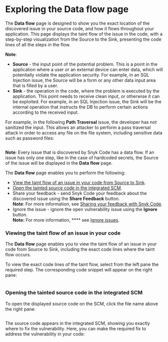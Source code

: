 # Exploring the Data flow page

The **Data flow** page is designed to show you the exact location of the discovered issue in your source code, and how it flows throughout your application. This page displays the taint flow of the issue in the code, with a step-by-step visualization from the Source to the Sink, presenting the code lines of all the steps in the flow.

**Note**:

* **Source** - the input point of the potential problem. This is a point in the application where a user or an external device can enter data, which will potentially violate the application security. For example, in an SQL Injection issue, the Source will be a form or any other data input area that is filled by a user.
* **Sink** - the operation in the code, where the problem is executed by the application. This point needs to receive clean input, or otherwise it can be exploited. For example, in an SQL Injection issue, the Sink will be the internal operation that instructs the DB to perform certain actions according to the received input.

For example, in the following **Path Traversal** issue, the developer has not sanitized the input. This allows an attacker to perform a pass traversal attack in order to access any file on the file system, including sensitive data such as password files:

<figure><img src="../../../../../.gitbook/assets/Snyk Code - Results - Issues - Data flow page - Example.png" alt=""><figcaption></figcaption></figure>

**Note**: Every issue that is discovered by Snyk Code has a data flow. If an issue has only one step, like in the case of hardcoded secrets, the Source of the issue will be displayed in the **Data flow** page.

The **Data flow** page enables you to perform the following:

* [View the taint flow of an issue in your code from Source to Sink](exploring-the-data-flow-page.md#viewing-the-taint-flow-of-an-issue-in-your-code).
* [Open the tainted source code in the integrated SCM](exploring-the-data-flow-page.md#opening-the-tainted-source-code-in-the-integrated-scm).
* Share your feedback - send Snyk Code your feedback about the discovered issue using the **Share Feedback** button.\
  **Note**: For more information, see [Sharing your feedback with Snyk Code](https://docs.snyk.io/products/snyk-code/exploring-and-working-with-the-snyk-code-results/sharing-your-feedback-with-snyk-code).
* Ignore the issue - ignore the open vulnerability issue using the **Ignore** button.\
  **Note:** For more information, \*\*\*\* see [Ignore issues](https://docs.snyk.io/features/fixing-and-prioritizing-issues/issue-management/ignore-issues).

### **Viewing the taint flow of an issue in your code**

The **Data flow** page enables you to view the taint flow of an issue in your code from Source to Sink, including the exact code lines where the taint flow occurs.

To view the exact code lines of the taint flow, select from the left pane the required step. The corresponding code snippet will appear on the right pane:

<figure><img src="../../../../../.gitbook/assets/Snyk Code - Results - Issues - Data flow page - Example - Selecting step.png" alt=""><figcaption></figcaption></figure>

### **Opening the tainted source code in the integrated SCM**

To open the displayed source code on the SCM, click the file name above the right pane:

<figure><img src="../../../../../.gitbook/assets/Snyk Code - Results - Issues - Data flow page - Source code link.png" alt=""><figcaption></figcaption></figure>

The source code appears in the integrated SCM, showing you exactly where to fix the vulnerability. Here, you can make the required fix to address the vulnerability in your code:

<figure><img src="../../../../../.gitbook/assets/Snyk Code - Results - Issues - Data flow page - Source code - in SCM.png" alt=""><figcaption></figcaption></figure>
